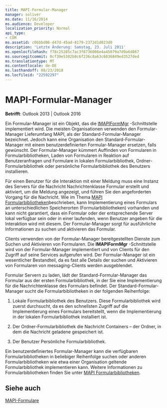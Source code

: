 ```yaml
---
title: MAPI-Formular-Manager
manager: soliver
ms.date: 11/16/2014
ms.audience: Developer
localization_priority: Normal
api_type:
- COM
ms.assetid: c0bbbd06-d47d-45ad-8179-2372d1d023d0
description: 'Letzte Änderung: Samstag, 23. Juli 2011'
ms.openlocfilehash: f78c25285c7ac3f8736006e4a45079a7d9a6d867
ms.sourcegitcommit: 0cf39e5382b8c6f236c8a63c6036849ed3527ded
ms.translationtype: MT
ms.contentlocale: de-DE
ms.lasthandoff: 08/23/2018
ms.locfileid: "22592297"
---
```

# <a name="mapi-form-manager"></a>MAPI-Formular-Manager

  
  
**Betrifft**: Outlook 2013 | Outlook 2016 
  
Ein Formular-Manager ist ein Objekt, das die [IMAPIFormMgr](imapiformmgriunknown.md) -Schnittstelle implementiert wird. Die meisten Organisationen verwenden den Formular-Manager Lieferumfang MAPI, als der Standard-Formular-Manager bezeichnet. Jedoch kann eine Organisation den Standard-Formular-Manager mit einem benutzerdefinierten Formular-Manager ersetzen, falls gewünscht. Der Formular-Manager kümmert Auffinden von Formularen in Formularbibliotheken, Laden von Formularen in Reaktion auf Benutzeranfragen und Formulare in lokalen Formularbibliothek, Ordner-Formularbibliothek oder persönliche Formularbibliothek des Benutzers installieren. 
  
Für einen Benutzer für die Interaktion mit einer Meldung muss eine Instanz des Servers für die Nachricht Nachrichtenklasse Formular erstellt und aktiviert, um die Meldung angezeigt, und führen Sie den angeforderten Vorgang für die Nachricht. Wie im Thema [MAPI Formularbibliotheken](mapi-form-libraries.md)beschrieben, kann Implementierung eines Formulars an unterschiedlichen Speicherorten (Formularbibliotheken) vorhanden und kann nicht garantiert, dass ein Formular oder der entsprechende Server lokal verfügbar sein oder in einer laufenden, wenn Benutzer angeben für die Interaktion wird mit diesem. Der Formular-Manager sorgt für ausführliche Informationen zu suchen und aktivieren das Formular.
  
Clients verwenden von der Formular-Manager bereitgestellten Dienste zum Suchen und Aktivieren von Formularen. Die **IMAPIFormMgr** -Schnittstelle wird von der Formular-Manager implementiert und von Clients für den Zugriff auf seine Services aufgerufen wird. Der Formular-Manager ist ein wesentlicher Bestandteil, da es fast alle Details der suchen und Aktivieren von Formularen von messaging-Clients werden ausgeblendet. 
  
Formular Servern zu laden, lädt der Standard-Formular-Manager das Formular aus der ersten Formularbibliothek, in der Sie eine Implementierung für die Nachrichtenklasse des Formulars befindet. Der Standard-Formular-Manager sucht die Formularbibliotheken in der folgenden Reihenfolge:
  
1. Lokale Formularbibliothek des Benutzers. Diese Formularbibliothek wird zuerst durchsucht, da es den schnellsten Zugriff auf die Implementierung eines Formulars bereitstellt, wenn die Implementierung in der lokalen Formularbibliothek installiert ist.
    
2. Der Ordner-Formularbibliothek die Nachricht Containers – der Ordner, in dem die Nachricht geladene gespeichert ist.
    
3. Der Benutzer Persönliche Formularbibliothek.
    
Ein benutzerdefiniertes Formular-Manager kann die verfügbaren Formularbibliotheken in beliebiger Reihenfolge suchen oder anderen Formularbibliotheken wie etwa einer Organisation geltende Formularbibliothek implementieren kann. Weitere Informationen zu Formularbibliotheken finden Sie unter [MAPI Formularbibliotheken](mapi-form-libraries.md). 
  
## <a name="see-also"></a>Siehe auch



[MAPI-Formulare](mapi-forms.md)

